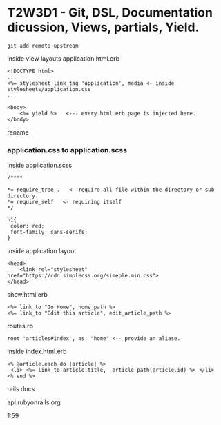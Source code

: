 # T2W3D1 - Git, DSL, Documentation dicussion, Views, partials, Yield.

```
git add remote upstream
```

inside view layouts
application.html.erb


```
<!DOCTYPE html>
...
<%= stylesheet_link_tag 'application', media <- inside stylesheets/application.css
...

<body>
	<%= yield %>   <--- every html.erb page is injected here.
</body>
```

rename

### application.css to application.scss

inside application.scss

```
/****

*= require_tree .   <- require all file within the directory or sub directory.
*= require_self   <- requiring itself
*/

h1{
 color: red;
 font-family: sans-serifs;
}
```

inside application layout.

```
<head>
	<link rel="stylesheet" href="https://cdn.simplecss.org/simeple.min.css">
</head>
```


show.html.erb

```
<%= link_to "Go Home", home_path %>
<%= link_to "Edit this article", edit_article_path %>

```

routes.rb

```
root 'articles#index', as: "home" <-- provide an aliase.
```

inside index.html.erb

```
<% @article.each do |article| %>
 <li> <%= link_to article.title,  article_path(article.id) %> </li>
<% end %>
```

rails docs

api.rubyonrails.org

1:59






